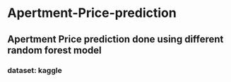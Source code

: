 # Apertment-Price-prediction
<h2>Apertment Price prediction done using different random forest model </h2>
  <h3>dataset: kaggle </h3>
